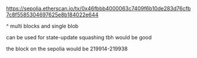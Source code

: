 https://sepolia.etherscan.io/tx/0x46fbbb4000063c7409f6b10de283d76cfb7c8f5585304697625e8b184022e644

^ multi blocks and single blob

can be used for state-update squashing tbh would be good

the block on the sepolia would be 219914-219938
